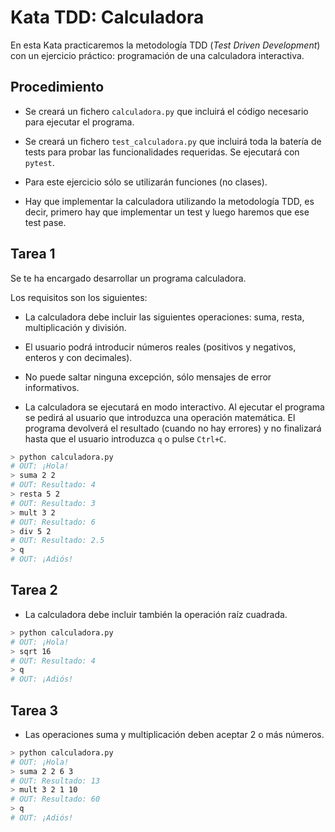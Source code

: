 # Kata TDD: Calculadora

En esta Kata practicaremos la metodología TDD (_Test Driven Development_) con
un ejercicio práctico: programación de una calculadora interactiva.

## Procedimiento

-   Se creará un fichero `calculadora.py` que incluirá el código necesario para
    ejecutar el programa.

-   Se creará un fichero `test_calculadora.py` que incluirá toda la batería de
    tests para probar las funcionalidades requeridas. Se ejecutará con `pytest`.

-   Para este ejercicio sólo se utilizarán funciones (no clases).

-   Hay que implementar la calculadora utilizando la metodología TDD, es decir,
    primero hay que implementar un test y luego haremos que ese test pase.

## Tarea 1

Se te ha encargado desarrollar un programa calculadora.

Los requisitos son los siguientes:

-   La calculadora debe incluir las siguientes operaciones: suma, resta,
    multiplicación y división.

-   El usuario podrá introducir números reales (positivos y negativos, enteros
    y con decimales).

-   No puede saltar ninguna excepción, sólo mensajes de error informativos.

-   La calculadora se ejecutará en modo interactivo. Al ejecutar el programa
    se pedirá al usuario que introduzca una operación matemática. El programa
    devolverá el resultado (cuando no hay errores) y no finalizará hasta que el
    usuario introduzca `q` o pulse `Ctrl+C`.

```bash
> python calculadora.py
# OUT: ¡Hola!
> suma 2 2
# OUT: Resultado: 4
> resta 5 2
# OUT: Resultado: 3
> mult 3 2
# OUT: Resultado: 6
> div 5 2
# OUT: Resultado: 2.5
> q
# OUT: ¡Adiós!
```

## Tarea 2

-   La calculadora debe incluir también la operación raíz cuadrada.

```bash
> python calculadora.py
# OUT: ¡Hola!
> sqrt 16
# OUT: Resultado: 4
> q
# OUT: ¡Adiós!
```

## Tarea 3

-   Las operaciones suma y multiplicación deben aceptar 2 o más números.

```bash
> python calculadora.py
# OUT: ¡Hola!
> suma 2 2 6 3
# OUT: Resultado: 13
> mult 3 2 1 10
# OUT: Resultado: 60
> q
# OUT: ¡Adiós!
```
